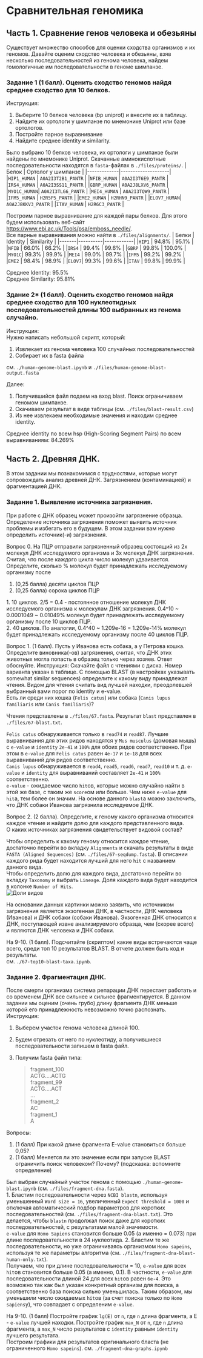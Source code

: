 # Сравнительная геномика

## Часть 1. Сравнение генов человека и обезьяны
Существует множество способов для оценки сходства организмов и их геномов. Давайте оценим сходство человека и обезьяны, взяв несколько последовательностей из генома человека, найдем гомологичные им последовательности в геноме шимпанзе.

### Задание 1 (1 балл). Оценить сходство геномов найдя среднее сходство для 10 белков.

Инструкция:
1. Выберите 10 белков человека (bp uniprot) и внесите их в таблицу. 
2. Найдите их ортологи у шимпанзе по мнемонике Uniprot или базе ортологов.
3. Постройте парное выравнивание
4. Найдите среднее identity и similarity.

Было выбрано 10 белков человека, их ортологи у шимпанзе были найдены по мнемонике Uniprot. 
Скачанные аминокислотные последовательности находятся в `fasta`-файлах в `./files/proteins/`.
|    Белок    | Ортолог у шимпанзе |
|-------------|--------------------|
|`HIP1_HUMAN` | `A0A2I3T2B1_PANTR` |
|`NFIB_HUMAN` | `A0A2I3T6E9_PANTR` |
|`IRS4_HUMAN` | `A0A2I3SS11_PANTR` |
|`GBRP_HUMAN` | `A0A2J8LXV6_PANTR` |
|`MYO1C_HUMAN`| `A0A2I3TLG6_PANTR` |
|`MEI4_HUMAN` | `A0A2I3TQW9_PANTR` |
|`IFM5_HUMAN` | `H2R5P5_PANTR`     |
|`EME2_HUMAN` | `H2RHN9_PANTR`     |
|`ELOV7_HUMAN`| `A0A2J8KKV3_PANTR` |
|`ITAV_HUMAN` | `H2R6C3_PANTR`     |

Построим парное выравнивание для каждой пары белков. Для этого будем использовать веб-сайт https://www.ebi.ac.uk/Tools/psa/emboss_needle/.  
Все парные выравнивания можно найти в `./files/alignments/`.
| Белки | Identity | Similarity |
|-------|----------|------------|
|`HIP1` | 94.8%    | 95.1%      |
|`NFIB` | 66.0%    | 66.2%      |
|`IRS4` | 99.4%    | 99.6%      |
|`GBRP` | 99.8%    | 100.0%     |
|`MYO1C`| 99.3%    | 99.9%      |
|`MEI4` | 99.0%    | 99.7%      |
|`IFM5` | 99.2%    | 99.2%      |
|`EME2` | 98.4%    | 98.9%      |
|`ELOV7`| 99.3%    | 99.6%      |
|`ITAV` | 99.8%    | 99.9%      |

Среднее Identity:   95.5%  
Среднее Similarity: 95.81%

### Здание 2* (1 балл). Оценить сходство геномов найдя среднее сходство для 100 нуклеотидных последовательностей длины 100 выбранных из генома случайно.
Инструкция:  
Нужно написать небольшой скрипт, который:  
1. Извлекает из генома человека 100 случайных последовательностей
2. Собирает их в fasta файлa  

см. `./human-genome-blast.ipynb` и `./files/human-genome-blast-output.fasta`

Далее:  
1. Получившийся файл подаем на вход blast. Поиск ограничиваем геномом шимпанзе.
2. Скачиваем результат в виде таблицы (см. `./files/blast-result.csv`)
3. Из нее извлекаем необходимые значения и находим среднее identity.

Среднее identity по всем hsp (High-Scoring Segment Pairs) по всем выравниваниям: 84.269%

## Часть 2. Древняя ДНК.
В этом задании мы познакомимся с трудностями, которые могут сопровождать анализ древней ДНК. Загрязнением (контаминацией) и фрагментацией ДНК.  
### Задание 1. Выявление источника загрязнения.
При работе с ДНК образец может произойти загрязнение образца. Определение источника загрязнения поможет выявить источник проблемы и избегать его в будущем. В этом задании вам нужно определить источник(-и) загрязнения.  

Вопрос 0. На ПЦР отправили загрязненный образец состоящий из 2х молекул ДНК исследуемого организма и 3х молекул ДНК загрязнения. Считая, что после каждого цикла число молекул удваивается. Определите, сколько % молекул будет принадлежать исследуемому организму после  
1. (0,25 балла) десяти циклов ПЦР
2. (0,25 балла) сорока циклов ПЦР

1\. 10 циклов. 2/5 = 0.4 - постоянное отношение молекул ДНК исследуемого организма к молекулам ДНК загрязнения. 0.4^10 ~ 0.0001049 ~ 0.01049% молекул будет принадлежать исследуемому организму после 10 циклов ПЦР.  
2\. 40 циклов. По аналогии, 0.4^40 ~ 1.209e-16 = 1.209e-14% молекул будет принадлежать исследуемому организму после 40 циклов ПЦР.

Вопрос 1. (1 балл). Пусть у Иванова есть собака, а у Петрова кошка. Определите виновника(-ов) загрязнения, считая, что ДНК этих животных могла попасть в образец только через хозяев. Ответ обоснуйте. 
Инструкция: 
Скачайте файл с чтениями с диска. Номер варианта указан в таблице. С помощью BLAST (в настройках указывать somewhat similar sequences) определите к какому виду принадлежат чтения. Видом для чтения считать вид лучшей находки, преодолевшей выбранный вами порог по identity и e-value.  
Есть ли среди них кошка (`Felis catus`) или собака (`Canis lupus familiaris` или `Canis familiaris`)?

Чтения представлены в `./files/67.fasta`.
Результат `blast` представлен в `./files/67-blast.txt`.  

`Felis catus` обнаруживается только в `read74` и `read87`. Лучшие выравнивания для этих ридов находятся у `Mus musculus` (домовая мышь) с `e-value` и `identity` `2e-41` и `100%` для обоих ридов соответственно. При этом в `e-value` для `Felis catus` равен `4e-17` и `1e-18` для всех выравниваний для ридов соответственно.  
`Canis lupus` обнаруживается в `read4`, `read5`, `read6`, `read7`, `read10` и т. д. `e-value` и `identity` для выравниваний составляет `2e-41` и `100%` соответственно.  
`e-value` - ожидаемое число `hit`ов, которые можно случайно найти в этой же базе, с таким же `score`ом или больше. Чем ниже `e-value` для `hit`а, тем более он значим. На основе данного `blast`а можно заключить, что ДНК собаки Иванова загрязнила исследуемое ДНК.

Вопрос 2. (2 балла). Определите, к геному какого организма относится каждое чтение и найдите долю для каждого представленного вида.  
О каких источниках загрязнения свидетельствует видовой состав?

Чтобы определить к какому геному относится каждое чтение, достаточно перейти во вкладку `Alignments` и скачать результаты в виде `FASTA (Aligned Sequences)` (см. `./files/67-seqdump.fasta`). В описании каждого рида будет находится лучший для него `hit` с названием данного вида.  
Чтобы определить долю для каждого вида, достаточно перейти во вкладку `Taxonomy` и выбрать `Lineage`. Доля каждого вида будет находится в колонке `Number of Hits`.  
![Доли видов](./pics/67-blast-taxonomy-lineage.png)

На основании данных картинки можно заявить, что источником загрязнения является экзогенная ДНК, в частности, ДНК человека (Иванова) и ДНК собаки (собаки Иванова). Экзогенная ДНК относится к ДНК, поступающей извне анализируемого образца, чем (скорее всего) и являются ДНК человека и ДНК собаки.  

На 9-10. (1 балл). Подсчитайте (скриптом) какие виды встречаются чаще всего, среди топ 10 результатов BLAST. В отчете должен быть код и результаты.  
см. `./67-top10-blast-taxa.ipynb`.

### Задание 2. Фрагментация ДНК.
После смерти организма система репарации ДНК перестает работать и со временем ДНК все сильнее и сильнее фрагментируется. В данном задании мы оценим (очень грубо) длину фрагмента ДНК меньше которой его принадлежность невозможно точно распознать.  
Инструкция:
1. Выберем участок генома человека длиной 100.  
2. Будем отрезать от него по нуклеотиду, а получившиеся последовательности запишем в fasta файл.  
3. Получим fasta файл типа:  
   
   >fragment_100  
    ACTG….ACTG  
    >fragment_99  
    ACTG….ACT  
    …  
    >fragment_2  
    AC  
    >fragment_1  
    A  

Вопросы:  
1. (1 балл)	При какой длине фрагмента E-value становиться больше 0,05?  
2. (1 балл)	Меняется ли это значение если при запуске BLAST ограничить поиск человеком? Почему? (подсказка: вспомните определение)

Был выбран случайный участок генома с помощью `./human-genome-blast.ipynb` (см. `./files/fragment-dna.fasta`).  
1\. Бластим последовательности через `NCBI blastn`, используя уменьшенный `Word size = 16`, увеличенный `Expect threshold = 1000` и отключая автоматический подбор параметров для коротких последовательностей (см. `./files/fragment-dna-blast.txt`). Это делается, чтобы `blastn` продолжал поиск даже для коротких последовательностей, с результатами малой значимости.  
`e-value` для `Homo Sapiens` становится больше 0.05 (а именно = 0.073) при длине последовательности в 24 нуклеотида. 
2\. Бластим те же последовательности, но уже ограничиваясь организмом `Homo sapeins`, используя те же параметры алгоритма (см. `./files/fragment-dna-blast-human-only.txt`).  
Получаем, что при длине последовательности = 10, `e-value` для всех `hit`ов становится больше 0.05 (а именно, 0.1). В частности, `e-value` для последовательности длиной 24 для всех `hit`ов равен `6e-4`. Это возможно так как был указан конкретный организм для поиска, а соответственно база поиска сильно уменьшилась. Таким образом, мы уменьшили число ожидаемых `hit`ов (за счет поиска только по `Homo sapiens`у), что совпадает с определеним `e-value`.  

На 9-10. (1 балл) Постройте график `lg(E)` от `n`, где `n` длина фрагмента, а E - `e-value` лучшей находки. Постройте график `max_N` от `n`, где `n` длина фрагмента, а `max_N` число результатов с `identity` равным `identity` лучшего результата.  
Построим графики для результатов оригинального бласта (не ограниченного `Homo sapeins`).
см. `./fragment-dna-graphs.ipynb`
